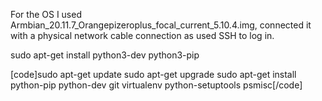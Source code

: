 For the OS I used Armbian_20.11.7_Orangepizeroplus_focal_current_5.10.4.img, connected it with a physical network cable connection as used SSH to log in.

sudo apt-get install python3-dev python3-pip 

[code]sudo apt-get update
sudo apt-get upgrade
sudo apt-get install python-pip python-dev git virtualenv python-setuptools psmisc[/code]

